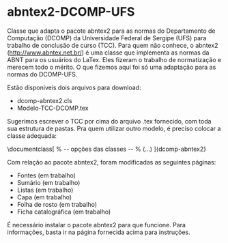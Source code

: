 abntex2-DCOMP-UFS
=========================

Classe que adapta o pacote abntex2 para as normas do Departamento de Computação  (DCOMP) da Universidade Federal de Sergipe (UFS) para trabalho de conclusão de curso (TCC). Para quem não conhece, o abntex2 (http://www.abntex.net.br/) é uma classe que implementa as normas da ABNT para os usuários do LaTex. Eles fizeram o trabalho de normatização e merecem todo o mérito. O que fizemos aqui foi só uma adaptação para as normas do DCOMP-UFS.

Estão disponiveis dois arquivos para download:
- dcomp-abntex2.cls
- Modelo-TCC-DCOMP.tex

Sugerimos escrever o TCC por cima do arquivo .tex fornecido, com toda sua estrutura de pastas. Pra quem utilizar outro modelo, é preciso colocar a classe adequada:

\documentclass[
	% -- opções das classes --
  % (...)
	]{dcomp-abntex2}


Com relação ao pacote abntex2, foram modificadas as seguintes páginas:
- Fontes (em trabalho)
- Sumário (em trabalho)
- Listas (em trabalho)
- Capa (em trabalho)
- Folha de rosto (em trabalho)
- Ficha catalográfica (em trabalho)


É necessário instalar o pacote abntex2 para que funcione. Para informações, basta ir na página fornecida acima para instruções.
